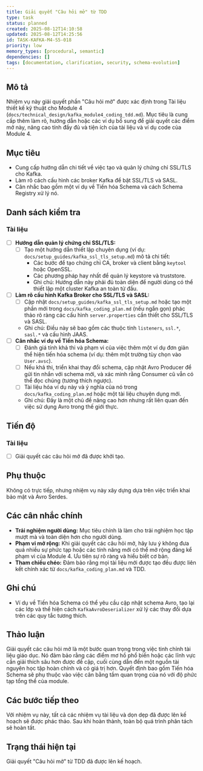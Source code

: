 ```yaml
---
title: Giải quyết "Câu hỏi mở" từ TDD
type: task
status: planned
created: 2025-08-12T14:10:58
updated: 2025-08-12T14:25:56
id: TASK-KAFKA-M4-S5-018
priority: low
memory_types: [procedural, semantic]
dependencies: []
tags: [documentation, clarification, security, schema-evolution]
---
```


## Mô tả

Nhiệm vụ này giải quyết phần "Câu hỏi mở" được xác định trong Tài liệu thiết kế kỹ thuật cho Module 4 (`docs/technical_design/kafka_module4_coding_tdd.md`). Mục tiêu là cung cấp thêm làm rõ, hướng dẫn hoặc các ví dụ bổ sung để giải quyết các điểm mở này, nâng cao tính đầy đủ và tiện ích của tài liệu và ví dụ code của Module 4.

## Mục tiêu

*   Cung cấp hướng dẫn chi tiết về việc tạo và quản lý chứng chỉ SSL/TLS cho Kafka.
*   Làm rõ cách cấu hình các broker Kafka để bật SSL/TLS và SASL.
*   Cân nhắc bao gồm một ví dụ về Tiến hóa Schema và cách Schema Registry xử lý nó.

## Danh sách kiểm tra

### Tài liệu

- [ ] **Hướng dẫn quản lý chứng chỉ SSL/TLS:**
    - [ ] Tạo một hướng dẫn thiết lập chuyên dụng (ví dụ: `docs/setup_guides/kafka_ssl_tls_setup.md`) mô tả chi tiết:
        - Các bước để tạo chứng chỉ CA, broker và client bằng `keytool` hoặc OpenSSL.
        - Các phương pháp hay nhất để quản lý keystore và truststore.
        - Ghi chú: Hướng dẫn này phải đủ toàn diện để người dùng có thể thiết lập một cluster Kafka an toàn từ đầu.
- [ ] **Làm rõ cấu hình Kafka Broker cho SSL/TLS và SASL:**
    - [ ] Cập nhật `docs/setup_guides/kafka_ssl_tls_setup.md` hoặc tạo một phần mới trong `docs/kafka_coding_plan.md` (nếu ngắn gọn) phác thảo rõ ràng các cấu hình `server.properties` cần thiết cho SSL/TLS và SASL.
    - Ghi chú: Điều này sẽ bao gồm các thuộc tính `listeners`, `ssl.*`, `sasl.*` và cấu hình JAAS.
- [ ] **Cân nhắc ví dụ về Tiến hóa Schema:**
    - [ ] Đánh giá tính khả thi và phạm vi của việc thêm một ví dụ đơn giản thể hiện tiến hóa schema (ví dụ: thêm một trường tùy chọn vào `User.avsc`).
    - [ ] Nếu khả thi, triển khai thay đổi schema, cập nhật Avro Producer để gửi tin nhắn với schema mới, và xác minh rằng Consumer cũ vẫn có thể đọc chúng (tương thích ngược).
    - [ ] Tài liệu hóa ví dụ này và ý nghĩa của nó trong `docs/kafka_coding_plan.md` hoặc một tài liệu chuyên dụng mới.
    - Ghi chú: Đây là một chủ đề nâng cao hơn nhưng rất liên quan đến việc sử dụng Avro trong thế giới thực.

## Tiến độ

### Tài liệu

- [ ] Giải quyết các câu hỏi mở đã được khởi tạo.

## Phụ thuộc

Không có trực tiếp, nhưng nhiệm vụ này xây dựng dựa trên việc triển khai bảo mật và Avro Serdes.

## Các cân nhắc chính

*   **Trải nghiệm người dùng:** Mục tiêu chính là làm cho trải nghiệm học tập mượt mà và toàn diện hơn cho người dùng.
*   **Phạm vi mở rộng:** Khi giải quyết các câu hỏi mở, hãy lưu ý không đưa quá nhiều sự phức tạp hoặc các tính năng mới có thể mở rộng đáng kể phạm vi của Module 4. Ưu tiên sự rõ ràng và hiểu biết cơ bản.
*   **Tham chiếu chéo:** Đảm bảo rằng mọi tài liệu mới được tạo đều được liên kết chính xác từ `docs/kafka_coding_plan.md` và TDD.

## Ghi chú

*   Ví dụ về Tiến hóa Schema có thể yêu cầu cập nhật schema Avro, tạo lại các lớp và thể hiện cách `KafkaAvroDeserializer` xử lý các thay đổi dựa trên các quy tắc tương thích.

## Thảo luận

Giải quyết các câu hỏi mở là một bước quan trọng trong việc tinh chỉnh tài liệu giáo dục. Nó đảm bảo rằng các điểm mơ hồ phổ biến hoặc các lĩnh vực cần giải thích sâu hơn được đề cập, cuối cùng dẫn đến một nguồn tài nguyên học tập hoàn chỉnh và có giá trị hơn. Quyết định bao gồm Tiến hóa Schema sẽ phụ thuộc vào việc cân bằng tầm quan trọng của nó với độ phức tạp tổng thể của module.

## Các bước tiếp theo

Với nhiệm vụ này, tất cả các nhiệm vụ tài liệu và dọn dẹp đã được lên kế hoạch sẽ được phác thảo. Sau khi hoàn thành, toàn bộ quá trình phân tách sẽ hoàn tất.

## Trạng thái hiện tại

Giải quyết "Câu hỏi mở" từ TDD đã được lên kế hoạch.